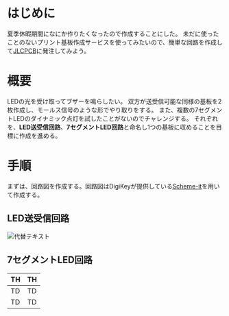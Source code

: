 # はじめに
夏季休暇期間になにか作りたくなったので作成することにした。
未だに使ったことのないプリント基板作成サービスを使ってみたいので、簡単な回路を作成して[JLCPCB](https://jlcpcb.com/)に発注してみよう。

# 概要
LEDの光を受け取ってブザーを鳴らしたい。
双方が送受信可能な同様の基板を2枚作成し、モールス信号のような形でやり取りをする。
また、複数の7セグメントLEDのダイナミック点灯を試したことがないのでチャレンジする。
それぞれを、**LED送受信回路**、**7セグメントLED回路**と命名し1つの基板に収めることを目標に作成を進める。

# 手順
まずは、回路図を作成する。回路図はDigiKeyが提供している[Scheme-it](https://www.digikey.jp/en/schemeit/project)を用いて作成する。
## LED送受信回路
![代替テキスト](figure\circuit01.png)

## 7セグメントLED回路
| TH | TH |
| ---- | ---- |
| TD | TD |
| TD | TD |